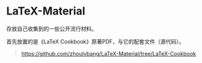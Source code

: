 # LaTeX-Material
存放自己收集到的一些公开流行材料。

首先放置的是《LaTeX Cookbook》原著PDF，与它的配套文件（源代码）。

>https://github.com/zhoulvbang/LaTeX-Material/tree/LaTeX-Cookbook
